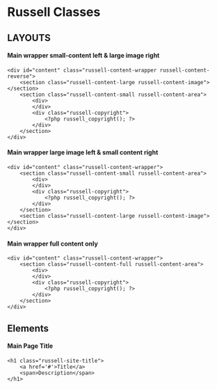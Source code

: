 # Russell Classes


## LAYOUTS

#### Main wrapper small-content left & large image right

	<div id="content" class="russell-content-wrapper russell-content-reverse">
		<section class="russell-content-large russell-content-image"></section>
		<section class="russell-content-small russell-content-area">
			<div>
			</div>
	        <div class="russell-copyright">
	            <?php russell_copyright(); ?>
	        </div>
		</section>
	</div>


#### Main wrapper large image left & small content right

	<div id="content" class="russell-content-wrapper">
		<section class="russell-content-small russell-content-area">
			<div>
			</div>
	        <div class="russell-copyright">
	            <?php russell_copyright(); ?>
	        </div>
		</section>
		<section class="russell-content-large russell-content-image"></section>
	</div>


#### Main wrapper full content only
	<div id="content" class="russell-content-wrapper">
		<section class="russell-content-full russell-content-area">
			<div>
			</div>
	        <div class="russell-copyright">
	            <?php russell_copyright(); ?>
	        </div>
		</section>
	</div>


## Elements

#### Main Page Title

	<h1 class="russell-site-title">
		<a href='#'>Title</a>
		<span>Description</span>
	</h1>
